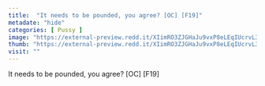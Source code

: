 ```yaml
---
title:  "It needs to be pounded, you agree? [OC] [F19]"
metadate: "hide"
categories: [ Pussy ]
image: "https://external-preview.redd.it/XIimRO3ZJGHaJu9vxP8eLEqIUcrvL3PgaBNBXlHx364.jpg?auto=webp&s=da36c0c6d2a676476df6bb2c42072501d50c25cd"
thumb: "https://external-preview.redd.it/XIimRO3ZJGHaJu9vxP8eLEqIUcrvL3PgaBNBXlHx364.jpg?width=1080&crop=smart&auto=webp&s=6f9fceb3e60f39907fb51d2c5eaba7da6f73b04e"
visit: ""
---
```

It needs to be pounded, you agree? [OC] [F19]
